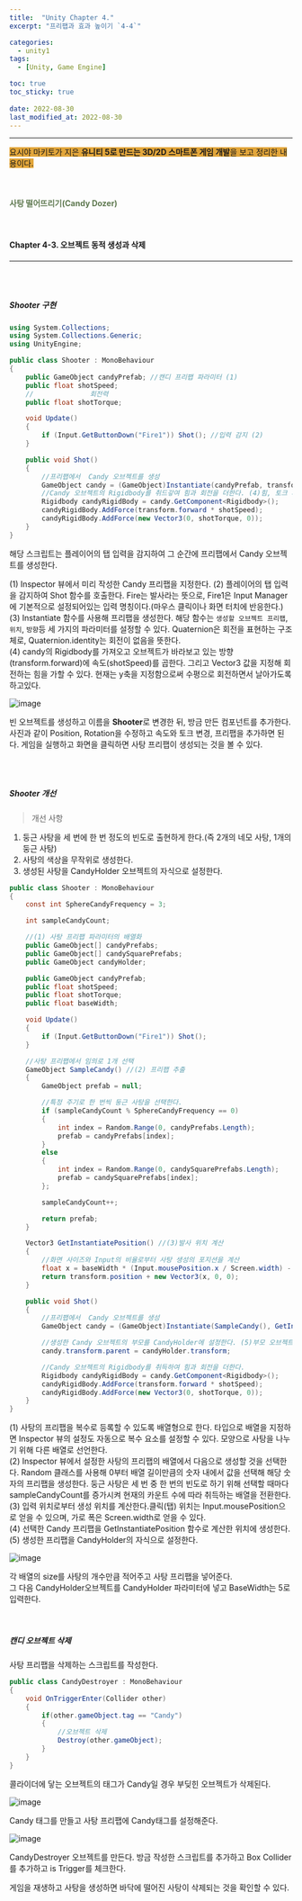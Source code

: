 ```yaml
---
title:  "Unity Chapter 4."
excerpt: "프리팹과 효과 높이기 `4-4`"

categories:
  - unity1
tags:
  - [Unity, Game Engine]

toc: true
toc_sticky: true
 
date: 2022-08-30
last_modified_at: 2022-08-30
---
```

--- 
<span style="background-color:#E2A63B">요시야 마키토가 지은 **유니티 5로 만드는 3D/2D 스마트폰 게임 개발**을 보고 정리한 내용이다.</span>  
<br>
<br>
<br> 
**<span style="color:#5E784F">사탕 떨어뜨리기(Candy Dozer)</span>**  
<br>
<br>

#### Chapter 4-3. 오브젝트 동적 생성과 삭제
---
<br>
<br>

##### **Shooter 구현**  

```c#
using System.Collections;
using System.Collections.Generic;
using UnityEngine;

public class Shooter : MonoBehaviour
{
    public GameObject candyPrefab; //캔디 프리팹 파라미터 (1)
    public float shotSpeed;
    //              회전력
    public float shotTorque;

    void Update()
    {
        if (Input.GetButtonDown("Fire1")) Shot(); //입력 감지 (2)
    }

    public void Shot()
    {
        //프리팹에서  Candy 오브젝트를 생성
        GameObject candy = (GameObject)Instantiate(candyPrefab, transform.position, Quaternion.identity); //오브젝트 생성(3)
        //Candy 오브젝트의 Rigidbody를 취드갛여 힘과 회전을 더한다. (4)힘, 토크 계산
        Rigidbody candyRigidBody = candy.GetComponent<Rigidbody>();
        candyRigidBody.AddForce(transform.forward * shotSpeed);
        candyRigidBody.AddForce(new Vector3(0, shotTorque, 0));
    }
}
```  
해당 스크립트는 플레이어의 탭 입력을 감지하여 그 순간에 프리팹에서 Candy 오브젝트를 생성한다.  

(1) Inspector 뷰에서 미리 작성한 Candy 프리팹을 지정한다.
(2) 플레이어의 탭 입력을 감지하여 Shot 함수를 호출한다. Fire는 발사라는 뜻으로, Fire1은 Input Manager에 기본적으로 설정되어있는 입력 명칭이다.(마우스 클릭이나 화면 터치에 반응한다.)  
(3) Instantiate 함수를 사용해 프리팹을 생성한다. 해당 함수는 `생성할 오브젝트 프리팹`, `위치`, `방향`등 세 가지의 파라미터를 설정할 수 있다. Quaternion은 회전을 표현하는 구조체로, Quaternion.identity는 회전이 없음을 뜻한다.  
(4) candy의 Rigidbody를 가져오고 오브젝트가 바라보고 있는 방향(transform.forward)에 속도(shotSpeed)를 곱한다. 그리고 Vector3 값을 지정해 회전하는 힘을 가할 수 있다. 현재는 y축을 지정함으로써 수평으로 회전하면서 날아가도록 하고있다.  

![image](https://user-images.githubusercontent.com/106606698/187412137-69b3bcb8-5218-414e-896d-1ea6b0706bea.png)

빈 오브젝트를 생성하고 이름을 **Shooter**로 변경한 뒤, 방금 만든 컴포넌트를 추가한다.  
사진과 같이 Position, Rotation을 수정하고 속도와 토크 변경, 프리팹을 추가하면 된다. 게임을 실행하고 화면을 클릭하면 사탕 프리팹이 생성되는 것을 볼 수 있다.  

<br>
<br>

##### **Shooter 개선**

>개선 사항
1. 둥근 사탕을 세 번에 한 번 정도의 빈도로 출현하게 한다.(즉 2개의 네모 사탕, 1개의 둥근 사탕)  
2. 사탕의 색상을 무작위로 생성한다.  
3. 생성된 사탕을 CandyHolder 오브젝트의 자식으로 설정한다.  

```c#
public class Shooter : MonoBehaviour
{
    const int SphereCandyFrequency = 3;

    int sampleCandyCount;

    //(1) 사탕 프리팹 파라미터의 배열화
    public GameObject[] candyPrefabs;
    public GameObject[] candySquarePrefabs;
    public GameObject candyHolder;

    public GameObject candyPrefab; 
    public float shotSpeed;
    public float shotTorque;
    public float baseWidth;

    void Update()
    {
        if (Input.GetButtonDown("Fire1")) Shot();
    }

    //사탕 프리팹에서 임의로 1개 선택
    GameObject SampleCandy() //(2) 프리팹 추출
    {
        GameObject prefab = null;

        //특정 주기로 한 번씩 둥근 사탕을 선택한다.
        if (sampleCandyCount % SphereCandyFrequency == 0)
        {
            int index = Random.Range(0, candyPrefabs.Length);
            prefab = candyPrefabs[index];
        }
        else
        {
            int index = Random.Range(0, candySquarePrefabs.Length);
            prefab = candySquarePrefabs[index];
        };

        sampleCandyCount++;

        return prefab;
    }

    Vector3 GetInstantiatePosition() //(3)발사 위치 계산
    {
        //화면 사이즈와 Input의 비율로부터 사탕 생성의 포지션을 계산
        float x = baseWidth * (Input.mousePosition.x / Screen.width) - (baseWidth / 2);
        return transform.position + new Vector3(x, 0, 0);
    }

    public void Shot()
    {
        //프리팹에서  Candy 오브젝트를 생성
        GameObject candy = (GameObject)Instantiate(SampleCandy(), GetInstantiatePosition(), Quaternion.identity); //(4) 생성프리팹과 생성 위치 수정

        //생성한 Candy 오브젝트의 부모를 CandyHolder에 설정한다. (5)부모 오브젝트 설정
        candy.transform.parent = candyHolder.transform;

        //Candy 오브젝트의 Rigidbody를 취득하여 힘과 회전을 더한다.
        Rigidbody candyRigidBody = candy.GetComponent<Rigidbody>();
        candyRigidBody.AddForce(transform.forward * shotSpeed);
        candyRigidBody.AddForce(new Vector3(0, shotTorque, 0));
    }
}
```  
(1) 사탕의 프리팹을 복수로 등록할 수 있도록 배열형으로 한다. 타입으로 배열을 지정하면 Inspector 뷰의 설정도 자동으로 복수 요소를 설정할 수 있다. 모양으로 사탕을 나누기 위해 다른 배열로 선언한다.  
(2) Inspector 뷰에서 설정한 사탕의 프리팹의 배열에서 다음으로 생성할 것을 선택한다. Random 클래스를 사용해 0부터 배열 길이만큼의 숫자 내에서 값을 선택해 해당 숫자의 프리팹을 생성한다. 둥근 사탕은 세 번 중 한 번의 빈도로 하기 위해 선택할 때마다 sampleCandyCount를 증가시켜 현재의 카운트 수에 따라 취득하는 배열을 전환한다.  
(3) 입력 위치로부터 생성 위치를 계산한다.클릭(탭) 위치는 Input.mousePosition으로 얻을 수 있으며, 가로 폭은 Screen.width로 얻을 수 있다.  
(4) 선택한 Candy 프리팹을 GetInstantiatePosition 함수로 계산한 위치에 생성한다.  
(5) 생성한 프리팹을 CandyHolder의 자식으로 설정한다.  

![image](https://user-images.githubusercontent.com/106606698/187452989-d2da27ba-aca6-417d-8a66-b5a795fe6423.png)

각 배열의 size를 사탕의 개수만큼 적어주고 사탕 프리팹을 넣어준다.  
그 다음 CandyHolder오브젝트를 CandyHolder 파라미터에 넣고 BaseWidth는 5로 입력한다.  
<br>
<br>

##### **캔디 오브젝트 삭제**  

사탕 프리팹을 삭제하는 스크립트를 작성한다.  

```c#
public class CandyDestroyer : MonoBehaviour
{
    void OnTriggerEnter(Collider other)
    {
        if(other.gameObject.tag == "Candy")
        {
            //오브젝트 삭제
            Destroy(other.gameObject);
        }
    }
}
```  
콜라이더에 닿는 오브젝트의 태그가 Candy일 경우 부딪힌 오브젝트가 삭제된다.

![image](https://user-images.githubusercontent.com/106606698/187454047-9a7cdb3d-6eac-43f3-a76f-726dbf33f790.png)

Candy 태그를 만들고 사탕 프리팹에 Candy태그를 설정해준다.  

![image](https://user-images.githubusercontent.com/106606698/187455273-d785d3bf-2424-418c-bd3a-d277d5bf2a7f.png)

CandyDestroyer 오브젝트를 만든다. 방금 작성한 스크립트를 추가하고 Box Collider를 추가하고 is Trigger를 체크한다.

게임을 재생하고 사탕을 생성하면 바닥에 떨어진 사탕이 삭제되는 것을 확인할 수 있다.  